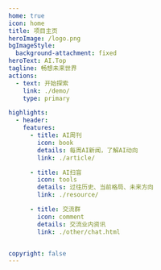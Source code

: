 ```yaml
---
home: true
icon: home
title: 项目主页
heroImage: /logo.png
bgImageStyle:
  background-attachment: fixed
heroText: AI.Top
tagline: 畅想未来世界
actions:
  - text: 开始探索
    link: ./demo/
    type: primary

highlights:
  - header: 
    features: 
      - title: AI周刊
        icon: book
        details: 每周AI新闻，了解AI动向
        link: ./article/

      - title: AI扫盲
        icon: tools
        details: 过往历史、当前格局、未来方向
        link: ./resource/

      - title: 交流群
        icon: comment
        details: 交流业内资讯
        link: ./other/chat.html


copyright: false
---
```


